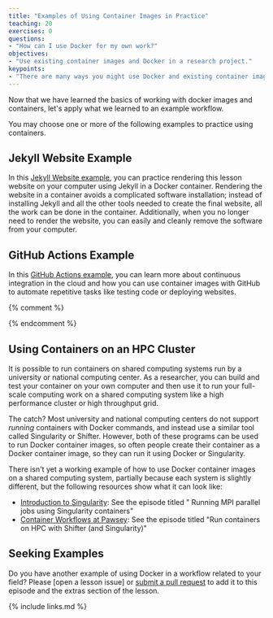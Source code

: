 ```yaml
---
title: "Examples of Using Container Images in Practice"
teaching: 20
exercises: 0
questions:
- "How can I use Docker for my own work?"
objectives:
- "Use existing container images and Docker in a research project."
keypoints:
- "There are many ways you might use Docker and existing container images in your research project."
---
```


Now that we have learned the basics of working with docker images and containers,
let's apply what we learned to an example workflow.

You may choose one or more of the following examples to practice using containers.

## Jekyll Website Example

In this [Jekyll Website example](../e02-jekyll-lesson-example), you can practice
rendering this lesson website on your computer using Jekyll in a Docker container.
Rendering the website in a container avoids a complicated software installation; instead of installing Jekyll and all the other tools needed to create the final website, all the work can be done in the container.
Additionally, when you no longer need to render the website, you can easily and cleanly remove the software from your computer.

## GitHub Actions Example

In this [GitHub Actions example](../e01-github-actions), you can learn more about
continuous integration in the cloud and how you can use container images with GitHub to
automate repetitive tasks like testing code or deploying websites.

{% comment %}
<!--- Placeholder for
## Geospatial Example

Ask @mkuzak to make a PR to add extra for <https://github.com/escience-academy/docker-gdal-demo>

-->
{% endcomment %}

## Using Containers on an HPC Cluster

It is possible to run containers on shared computing systems run by a university or national
computing center. As a researcher, you can build and test your container on your own
computer and then use it to run your full-scale computing work on a shared computing
system like a high performance cluster or high throughput grid.

The catch? Most university and national computing centers do not support *running*
containers with Docker commands, and instead use a similar tool called Singularity or
Shifter. However, both of these programs can be used to run Docker container images,
so often people create their container as a Docker container image, so they can
run it using Docker or Singularity.

There isn't yet a working example of how to use Docker container images on a shared
computing system, partially because each system is slightly different, but the
following resources show what it can look like:

- [Introduction to Singularity](https://carpentries-incubator.github.io/singularity-introduction/): See the episode titled "
Running MPI parallel jobs using Singularity containers"
- [Container Workflows at Pawsey](https://pawseysc.github.io/container-workflows/): See the episode titled "Run containers on HPC with Shifter (and Singularity)"

## Seeking Examples

Do you have another example of using Docker in a workflow related to your field?  Please [open a lesson issue] or [submit a pull request] to add it to this episode and the extras section of the lesson.


{% include links.md %}

[submit a pull request]: https://github.com/carpentries-incubator/docker-introduction/pulls
